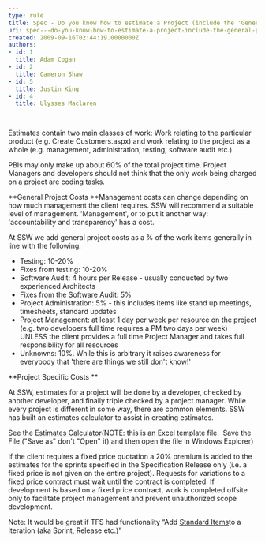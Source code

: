 ```yaml
---
type: rule
title: Spec - Do you know how to estimate a Project (include the 'General Project Costs')?
uri: spec---do-you-know-how-to-estimate-a-project-include-the-general-project-costs
created: 2009-09-16T02:44:19.0000000Z
authors:
- id: 1
  title: Adam Cogan
- id: 2
  title: Cameron Shaw
- id: 5
  title: Justin King
- id: 4
  title: Ulysses Maclaren

---
```



Estimates contain two main classes of work: Work relating to the particular product (e.g. Create Customers.aspx) and work relating to the project as a whole (e.g. management, administration, testing, software audit etc.).

PBIs may only make up about 60% of the total project time. Project Managers and developers should not think that the only work being charged on a project are coding tasks.
 
**General Project Costs 
**Management costs can change depending on how much management the client requires. SSW will recommend a suitable level of management. 'Management', or to put it another way: 'accountability and transparency' has a cost.

At SSW we add general project costs as a % of the work items generally in line with the following:

- Testing: 10-20%
- Fixes from testing: 10-20%
- Software Audit: 4 hours per Release - usually conducted by two experienced Architects
- Fixes from the Software Audit: 5%
- Project Administration: 5% - this includes items like stand up meetings, timesheets, standard updates
- Project Management: at least 1 day per week per resource on the project (e.g. two developers full time requires a PM two days per week) UNLESS the client provides a full time Project Manager and takes full responsibility for all resources
- Unknowns: 10%. While this is arbitrary it raises awareness for everybody ​that 'there are things we still don't know!'


**Project Specific Costs **

At SSW, estimates for a project will be done by a developer, checked by another developer, and finally triple checked by a project manager. While every project is different in some way, there are common elements. SSW has built an estimates calculator to assist in creating estimates.

See the [Estimates Calculator](https&#58;//projects.ssw.com.au/Templates/Forms/AllItems.aspx)(NOTE: this is an Excel template file.  Save the File ("Save as" don't "Open" it) and then open the file in Windows Explorer)

​If the client requires a fixed price quotation a 20% premium is added to the estimates for the sprints specified in the Specification Release only (i.e. a fixed price is not given on the entire project). Requests for variations to a fixed price contract must wait until the contract is completed. If development is based on a fixed price contract, work is completed offsite only to facilitate project management and prevent unauthorized scope development.​

Note: It would be great if TFS had functionality “Add [Standard Items](http&#58;//www.ssw.com.au/ssw/Standards/BetterSoftwareSuggestions/TeamFoundationServer.aspx#StandardItems)to a Iteration (aka Sprint, Release etc.)”

